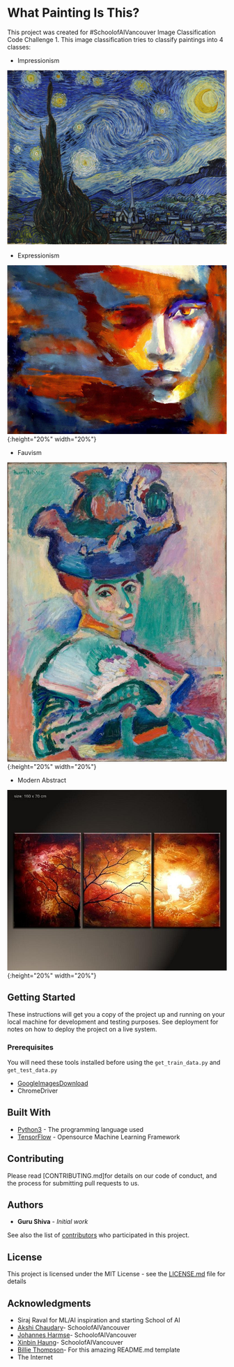 # What Painting Is This?

This project was created for #SchoolofAIVancouver Image Classification Code Challenge 1. This image classification tries to classify paintings into 4 classes:

* Impressionism

![Starry Night](/common/starry_night.jpg?=100x20 "Starry Night By Vincent Van Gogh")

* Expressionism

![Expressionist Woman](/common/expressionist-woman.jpg?raw=True "Expressionist Woman"){:height="20%" width="20%"}


* Fauvism

![Matisse Woman](/common/matisse-woman-with-a-hat.jpg?raw=True "Mattise Woman With A Hat By Henri Mattise"){:height="20%" width="20%"}


* Modern Abstract

![Modern Abstract Painting](/common/modern_abstract_1.jpg?raw=True "Modern Abstract Painting"){:height="20%" width="20%"}


## Getting Started

These instructions will get you a copy of the project up and running on your local machine for development and testing purposes. See deployment for notes on how to deploy the project on a live system.

### Prerequisites

You will need these tools installed before using the `get_train_data.py` and `get_test_data.py`

* [GoogleImagesDownload](https://github.com/hardikvasa/google-images-download)
* ChromeDriver 




## Built With

* [Python3](https://www.python.org/about/) - The programming language used
* [TensorFlow](https://www.tensorflow.org/) - Opensource Machine Learning Framework


## Contributing

Please read [CONTRIBUTING.md]for details on our code of conduct, and the process for submitting pull requests to us.


## Authors

* **Guru Shiva** - *Initial work* 

See also the list of [contributors](https://github.com/your/project/contributors) who participated in this project.

## License

This project is licensed under the MIT License - see the [LICENSE.md](LICENSE.md) file for details

## Acknowledgments

* Siraj Raval for ML/AI inspiration and starting School of AI
* [Akshi Chaudary](https://github.com/akshi8)- SchoolofAIVancouver
* [Johannes Harmse](https://github.com/johannesharmse)- SchoolofAIVancouver
* [Xinbin Haung](https://github.com/xinbinhuang)- SchoolofAIVancouver
* [Billie Thompson](https://github.com/PurpleBooth)- For this amazing README.md template
* The Internet 